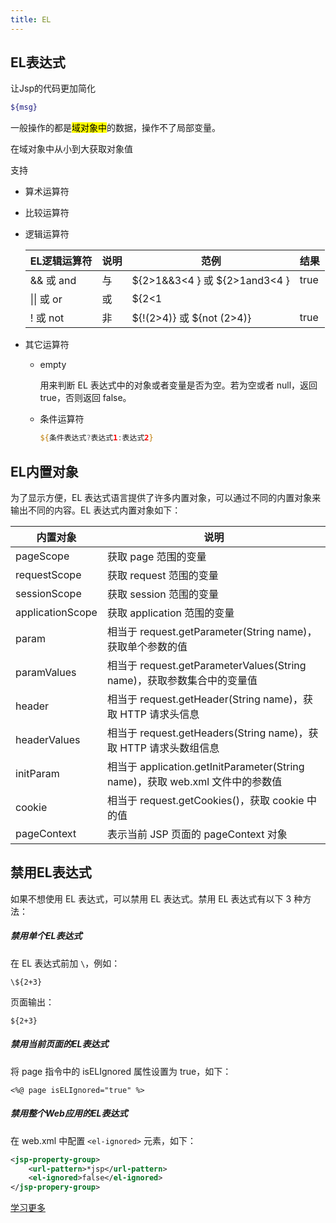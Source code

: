 ```yaml
---
title: EL
---
```


## EL表达式

让Jsp的代码更加简化

```sh
${msg}
```

一般操作的都是<mark>域对象中</mark>的数据，操作不了局部变量。

在域对象中从小到大获取对象值

支持

- 算术运算符

- 比较运算符

- 逻辑运算符

  | EL逻辑运算符 | 说明 | 范例                          | 结果  |
  | ------------ | ---- | ----------------------------- | ----- |
  | && 或 and    | 与   | ${2>1&&3<4 } 或 ${2>1and3<4 } | true  |
  | \|\| 或 or   | 或   | ${2<1||3>4} 或 ${2<1or3>4}    | false |
  | ! 或 not     | 非   | ${!(2>4)} 或 ${not (2>4)}     | true  |

- 其它运算符

  - empty

    用来判断 EL 表达式中的对象或者变量是否为空。若为空或者 null，返回 true，否则返回 false。

  - 条件运算符

    ```jsp
    ${条件表达式?表达式1:表达式2}
    ```





## EL内置对象

为了显示方便，EL 表达式语言提供了许多内置对象，可以通过不同的内置对象来输出不同的内容。EL 表达式内置对象如下：

| 内置对象         | 说明                                                         |
| ---------------- | ------------------------------------------------------------ |
| pageScope        | 获取 page 范围的变量                                         |
| requestScope     | 获取 request 范围的变量                                      |
| sessionScope     | 获取 session 范围的变量                                      |
| applicationScope | 获取 application 范围的变量                                  |
| param            | 相当于 request.getParameter(String name)，获取单个参数的值   |
| paramValues      | 相当于 request.getParameterValues(String name)，获取参数集合中的变量值 |
| header           | 相当于 request.getHeader(String name)，获取 HTTP 请求头信息  |
| headerValues     | 相当于 request.getHeaders(String name)，获取 HTTP 请求头数组信息 |
| initParam        | 相当于 application.getInitParameter(String name)，获取 web.xml 文件中的参数值 |
| cookie           | 相当于 request.getCookies()，获取 cookie 中的值              |
| pageContext      | 表示当前 JSP 页面的 pageContext 对象                         |





## 禁用EL表达式

如果不想使用 EL 表达式，可以禁用 EL 表达式。禁用 EL 表达式有以下 3 种方法：

##### 禁用单个EL表达式

在 EL 表达式前加 `\`，例如：

`\${2+3}`

页面输出：

`${2+3}`



##### 禁用当前页面的EL表达式

将 page 指令中的 isELIgnored 属性设置为 true，如下：

`<%@ page isELIgnored="true" %>`


##### 禁用整个Web应用的EL表达式

在 web.xml 中配置 `<el-ignored>` 元素，如下：

```xml
<jsp-property-group>
    <url-pattern>*jsp</url-pattern>
    <el-ignored>false</el-ignored>
</jsp-propery-group>
```



[学习更多](http://c.biancheng.net/jsp2/el.html)

